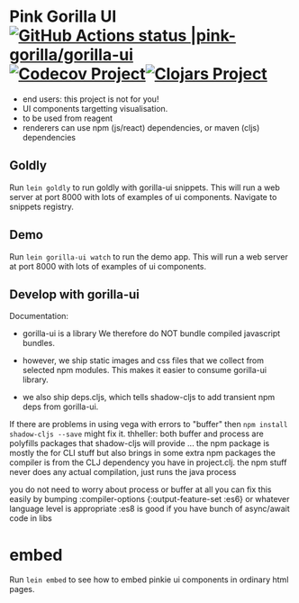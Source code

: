 # Pink Gorilla UI [![GitHub Actions status |pink-gorilla/gorilla-ui](https://github.com/pink-gorilla/gorilla-ui/workflows/CI/badge.svg)](https://github.com/pink-gorilla/gorilla-ui/actions?workflow=CI)[![Codecov Project](https://codecov.io/gh/pink-gorilla/gorilla-ui/branch/master/graph/badge.svg)](https://codecov.io/gh/pink-gorilla/gorilla-ui)[![Clojars Project](https://img.shields.io/clojars/v/org.pinkgorilla/gorilla-ui.svg)](https://clojars.org/org.pinkgorilla/gorilla-ui) 

- end users: this project is not for you!
- UI components targetting visualisation.
- to be used from reagent
- renderers can use npm (js/react) dependencies, or
  maven (cljs) dependencies

## Goldly

Run `lein goldly` to run goldly with gorilla-ui snippets.
This will run a web server at port 8000 with lots of examples of ui components.
Navigate to snippets registry.

## Demo

Run `lein gorilla-ui watch` to run the demo app. This will run a web server at port 8000 with lots of examples of ui components.

## Develop with gorilla-ui

Documentation: 

- gorilla-ui is a library
  We therefore do NOT bundle compiled javascript bundles.

- however, we ship static images and css files that we collect 
  from selected npm modules. This makes it easier to consume gorilla-ui library.

- we also ship deps.cljs, which tells shadow-cljs to add transient npm deps
  from gorilla-ui.

If there are problems in using vega with errors to "buffer" then `npm install shadow-cljs --save` might fix it. thheller: both buffer and process are polyfills packages that shadow-cljs will provide ... the npm package is mostly the for CLI stuff but also brings in some extra npm packages
the compiler is from the CLJ dependency you have in project.clj.
the npm stuff never does any actual compilation, just runs the java process

you do not need to worry about process or buffer at all
you can fix this easily by bumping 
:compiler-options {:output-feature-set :es6} or whatever language level is appropriate
:es8 is good if you have bunch of async/await code in libs

# embed

Run `lein embed` to see how to embed pinkie ui components in ordinary html pages.

